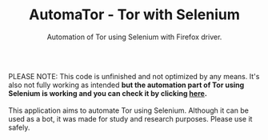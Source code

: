 <div align="center"><h1>AutomaTor - Tor with Selenium</h1>
<p>Automation of Tor using Selenium with Firefox driver.</p></div>
<br>
<br>
<p>PLEASE NOTE: This code is unfinished and not optimized by any means. It's also not fully working as intended <b>but the automation part of Tor using Selenium is working and you can check it by clicking <a href="https://github.com/gigazin/tor-with-selenium/blob/main/src/main/java/com/github/gigazin/torwithselenium/application/YouBotController.java" target="_blank">here</a>.</b><br>
<br>
This application aims to automate Tor using Selenium. Although it can be used as a bot, it was made for study and research purposes. Please use it safely.</p>
